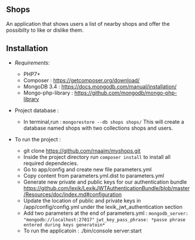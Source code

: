 Shops
-----
An application that shows users a list of nearby shops and offer the possibilty to like or dislike them.

Installation
------------

  * *Requirements*:
       - PHP7+
       - Composer : https://getcomposer.org/download/
       - MongoDB 3.4 : https://docs.mongodb.com/manual/installation/
       - Mongo-php-library : https://github.com/mongodb/mongo-php-library
       
  * Project database :

	- In terminal,run : `mongorestore --db shops shops/`
	  This will create a database named shops with two collections shops and users.

		
    
  * To run the project :
  
      - git clone https://github.com/rnaaim/myshops.git 
      - Inside the project directory run `composer install` to install all required dependecies.
      - Go to app/config and create new file parameters.yml
      - Copy content from parameters.yml.dist to parameters.yml
      - Generate new private and public keys for our authentication bundle https://github.com/lexik/LexikJWTAuthenticationBundle/blob/master/Resources/doc/index.md#configuration
      - Update the location of public and private keys in /app/config/config.yml under the lexik_jwt_authentication section
       - Add two parameters at the end of parameters.yml :
		`mongodb_server: "mongodb://localhost:27017"`
                `jwt_key_pass_phrase: *passe phrase entered during keys generatoin*`
       - To run the applicatoin : ./bin/console server:start
